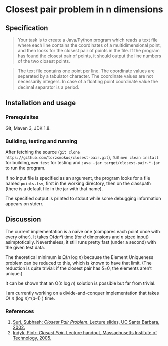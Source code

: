 # Closest pair problem in n dimensions

## Specification

> Your task is to create a Java/Python program which reads a text file where each line contains the coordinates of a multidimensional point, and then looks for the closest pair of points in the file. If the program has found the closest pair of points, it should output the line numbers of the two closest points.

> The text file contains one point per line. The coordinate values are separated by a tabulator character. The coordinate values are not necessarily integers. In case of a floating point coordinate value the decimal separator is a period.

## Installation and usage

### Prerequisites

Git, Maven 3, JDK 1.8.

### Building, testing and running

After fetching the source (`git clone https://github.com/torzsmokus/closest-pair.git`), run `mvn clean install` for building, `mvn test` for testing and `java -jar target/closest-pair-*.jar` to run the program.

If no input file is specified as an argument, the program looks for a file named `points.tsv`, first in the working directory, then on the classpath (there is a default file in the jar with that name).

The specified output is printed to stdout while some debugging information appears on stderr.

## Discussion

The current implementation is a naïve one (compares each point once with every other). It takes O(_dn²_) time (for _d_ dimensions and _n_ sized input) asimptotically. Nevertheless, it still runs pretty fast (under a second) with the given test data.

The theoretical minimum is Ω(_n_ log _n_) because the Element Uniqueness problem can be reduced to this, which is known to have that limit. (The reduction is quite trivial: if the closest pair has δ=0, the elements aren’t unique.)

It can be shown that an O(_n_ log _n_) solution is possible but far from trivial.

I am currently working on a divide-and-conquer implementation that takes O( _n_ (log _n_)^(_d_–1) ) time.

### References

1. [Suri, Subhash: _Closest Pair Problem_. Lecture slides, UC Santa Barbara, 2002.](https://www.cs.ucsb.edu/~suri/cs235/ClosestPair.pdf)
1. [Indyk, Piotr: _Closest Pair_. Lecture handout, Massachusetts Institute of Technology, 2005.](https://people.csail.mit.edu/indyk/6.838/handouts/lec12.pdf)